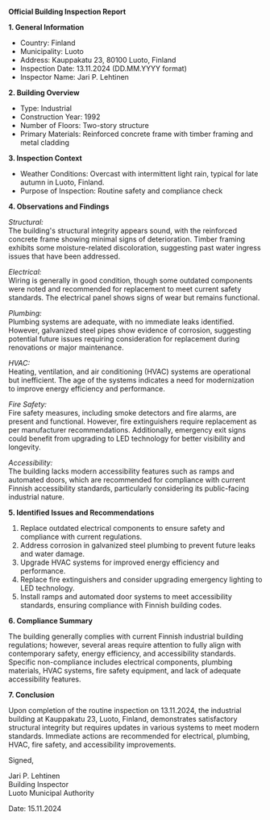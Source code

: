 **Official Building Inspection Report**

**1. General Information**

- Country: Finland
- Municipality: Luoto
- Address: Kauppakatu 23, 80100 Luoto, Finland
- Inspection Date: 13.11.2024 (DD.MM.YYYY format)
- Inspector Name: Jari P. Lehtinen

**2. Building Overview**

- Type: Industrial
- Construction Year: 1992
- Number of Floors: Two-story structure
- Primary Materials: Reinforced concrete frame with timber framing and metal cladding

**3. Inspection Context**

- Weather Conditions: Overcast with intermittent light rain, typical for late autumn in Luoto, Finland.
- Purpose of Inspection: Routine safety and compliance check

**4. Observations and Findings**

*Structural:*  
The building's structural integrity appears sound, with the reinforced concrete frame showing minimal signs of deterioration. Timber framing exhibits some moisture-related discoloration, suggesting past water ingress issues that have been addressed.

*Electrical:*  
Wiring is generally in good condition, though some outdated components were noted and recommended for replacement to meet current safety standards. The electrical panel shows signs of wear but remains functional.

*Plumbing:*  
Plumbing systems are adequate, with no immediate leaks identified. However, galvanized steel pipes show evidence of corrosion, suggesting potential future issues requiring consideration for replacement during renovations or major maintenance.

*HVAC:*  
Heating, ventilation, and air conditioning (HVAC) systems are operational but inefficient. The age of the systems indicates a need for modernization to improve energy efficiency and performance.

*Fire Safety:*  
Fire safety measures, including smoke detectors and fire alarms, are present and functional. However, fire extinguishers require replacement as per manufacturer recommendations. Additionally, emergency exit signs could benefit from upgrading to LED technology for better visibility and longevity.

*Accessibility:*  
The building lacks modern accessibility features such as ramps and automated doors, which are recommended for compliance with current Finnish accessibility standards, particularly considering its public-facing industrial nature.

**5. Identified Issues and Recommendations**

1. Replace outdated electrical components to ensure safety and compliance with current regulations.
2. Address corrosion in galvanized steel plumbing to prevent future leaks and water damage.
3. Upgrade HVAC systems for improved energy efficiency and performance.
4. Replace fire extinguishers and consider upgrading emergency lighting to LED technology.
5. Install ramps and automated door systems to meet accessibility standards, ensuring compliance with Finnish building codes.

**6. Compliance Summary**

The building generally complies with current Finnish industrial building regulations; however, several areas require attention to fully align with contemporary safety, energy efficiency, and accessibility standards. Specific non-compliance includes electrical components, plumbing materials, HVAC systems, fire safety equipment, and lack of adequate accessibility features.

**7. Conclusion**

Upon completion of the routine inspection on 13.11.2024, the industrial building at Kauppakatu 23, Luoto, Finland, demonstrates satisfactory structural integrity but requires updates in various systems to meet modern standards. Immediate actions are recommended for electrical, plumbing, HVAC, fire safety, and accessibility improvements. 

Signed,

Jari P. Lehtinen  
Building Inspector  
Luoto Municipal Authority  

Date: 15.11.2024